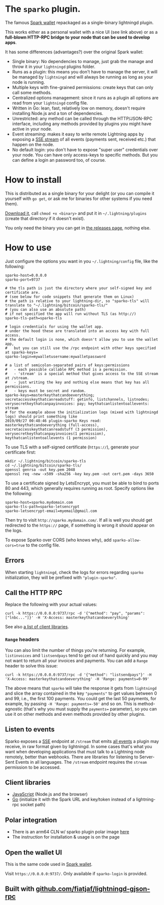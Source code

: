 # The `sparko` plugin.

The famous [Spark wallet](https://github.com/shesek/spark-wallet) repackaged as a single-binary lightningd plugin.

This works either as a personal wallet with a nice UI (see link above) or as a **full-blown HTTP-RPC bridge to your node that can be used to develop apps**.

It has some differences (advantages?) over the original Spark wallet:

  * Single binary: No dependencies to manage, just grab the manage and throw it in your `lightningd` plugins folder.
  * Runs as a plugin: this means you don't have to manage the server, it will be managed by `lightningd` and will always be running as long as your node is running.
  * Multiple keys with fine-grained permissions: create keys that can only call some methods.
  * Centralized options management: since it runs as a plugin all options are read from your `lightningd` config file.
  * Written in Go: lean, fast, relatively low on memory, doesn't require installing Node.js and a ton of dependencies.
  * Unrestricted: any method can be called through the HTTP/JSON-RPC interface, including any methods provided by plugins you might have active in your node.
  * Event streaming: makes it easy to write remote Lightning apps by exposing a [SSE stream](#listen-to-events) of all events (payments sent, received etc.) that happen on the node.
  * No default login: you don't have to expose "super user" credentials over your node. You can have only access-keys to specific methods. But you can define a login an password too, of course.

# How to install

This is distributed as a single binary for your delight (or you can compile it yourself with `go get`, or ask me for binaries for other systems if you need them).

[Download it](https://github.com/fiatjaf/sparko/releases), call `chmod +x <binary>` and put it in `~/.lightning/plugins` (create that directory if it doesn't exist).

You only need the binary you can get in [the releases page](https://github.com/fiatjaf/sparko/releases), nothing else.

# How to use

Just configure the options you want in you `~/.lightning/config` file, like the following:

```shell
sparko-host=0.0.0.0
sparko-port=9737

# the tls path is just the directory where your self-signed key and certificate are.
# (see below for code snippets that generate them on Linux)
# the path is relative to your lightning-dir, so "sparko-tls" will translate to "~/.lightning/bitcoin/sparko-tls/"
# (you can also use an absolute path)
# if not specified the app will run without TLS (as http://)
sparko-tls-path=sparko-tls

# login credentials for using the wallet app.
# under the hood these are translated into an access key with full access.
# the default login is none, which doesn't allow you to use the wallet app,
#   but you can still use the /rpc endpoint with other keys specified at sparko-keys=
sparko-login=mywalletusername:mywalletpassword

# a list of semicolon-separated pairs of keys:permissions
#   - each possible callable RPC method is a permission.
#   - 'stream' is a special method that gives access to the SSE stream at /stream.
#   - just writing the key and nothing else means that key has all permissions.
#   - keys must be secret and random.
sparko-keys=masterkeythatcandoeverything; secretaccesskeythatcanreadstuff: getinfo, listchannels, listnodes; verysecretkeythatcanpayinvoices: pay; keythatcanlistentoallevents: stream
# for the example above the initialization logs (mixed with lightningd logs) should print something like
2019/09/27 00:48:46 plugin-sparko Keys read: masterkeythatcandoeverything (full-access), secretaccesskeythatcanreadstuff (3 permission), verysecretkeythatcanpayinvoices(1 permission), keythatcanlistentoallevents (1 permission)
```

To use TLS with a self-signed certificate (`https://`), generate your certificate first:

```
mkdir ~/.lightning/bitcoin/sparko-tls
cd ~/.lightning/bitcoin/sparko-tls/
openssl genrsa -out key.pem 2048
openssl req -new -x509 -sha256 -key key.pem -out cert.pem -days 3650
```

To use a certificate signed by LetsEncrypt, you must be able to bind to ports 80 and 443, which generally requires running as root. Specify options like the following:

```shell
sparko-host=sparko.mydomain.com
sparko-tls-path=sparko-letsencrypt
sparko-letsencrypt-email=myemail@gmail.com
```

Then try to visit `http://sparko.mydomain.com/`. If all is well you should get redirected to the `https://` page, if something is wrong it should appear on the logs.

To expose Sparko over CORS (who knows why), add `sparko-allow-cors=true` to the config file.

## Errors

When starting `lightningd`, check the logs for errors regarding `sparko` initialization, they will be prefixed with `"plugin-sparko"`.

## Call the HTTP RPC

Replace the following with your actual values:

```
curl -k https://0.0.0.0:9737/rpc -d '{"method": "pay", "params": ["lnbc..."]}' -H 'X-Access: masterkeythatcandoeverything'
```

See also [a list of client libraries](#client-libraries).

### `Range` headers

You can also limit the number of things you're returning. For example, `listinvoices` and `listsendpays` tend to get out of hand quickly and you may not want to return all your invoices and payments. You can add a `Range` header to solve this issue:

```
curl -k https://0.0.0.0:9737/rpc -d '{"method": "listsendpays"}' -H 'X-Access: masterkeythatcandoeverything' -H 'Range: payments=0-99'
```

The above means that `sparko` will take the response it gets from `lightningd` and slice the array contained in the key `"payments"` to get values between 0 and 99, i.e., the first 100 payments. You could get the last 50 payments, for example, by passing `-H 'Range: payments=-50'` and so on. This is method-agnostic (that's why you must supply the `payments=` parameter), so you can use it on other methods and even methods provided by other plugins.

## Listen to events

Sparko exposes a [SSE](https://developer.mozilla.org/en-US/docs/Web/API/Server-sent_events/Using_server-sent_events) endpoint at `/stream` that emits [all events](https://lightning.readthedocs.io/PLUGINS.html#event-notifications) a plugin may receive, in raw format given by lightningd. In some cases that's what you want when developing applications that must talk to a Lightning node remotely, better than webhooks. There are libraries for listening to Server-Sent Events in all languages. The `/stream` endpoint requires the `stream` permission to be accessed.

## Client libraries

 * [JavaScript](https://github.com/fiatjaf/sparko-client) (Node.js and the browser)
 * [Go](https://pkg.go.dev/github.com/fiatjaf/lightningd-gjson-rpc?tab=doc#Client) (initialize it with the Spark URL and key/token instead of a lightning-rpc socket path)

## Polar integration

 * There is an arm64 CLN w/ sparko plugin polar image [here](https://hub.docker.com/r/chongjin/polar-cln-sparko)
 * The instruction for installation & usage is on the page

## Open the wallet UI

This is the same code used in [Spark wallet](https://github.com/shesek/spark-wallet).

Visit `https://0.0.0.0:9737/`. Only available if `sparko-login` is provided.

## Built with [github.com/fiatjaf/lightningd-gjson-rpc](https://pkg.go.dev/github.com/fiatjaf/lightningd-gjson-rpc/plugin?tab=doc)
